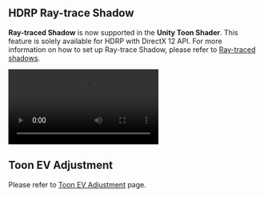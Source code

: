 <a id="RaytracedShadow"></a>
## HDRP Ray-trace Shadow 

**Ray-traced Shadow** is now supported in the **Unity Toon Shader**. This feature is solely available for HDRP with DirectX 12 API.
For more information on how to set up Ray-trace Shadow, please refer to  [Ray-traced shadows](https://docs.unity3d.com/Packages/com.unity.render-pipelines.high-definition@14.0/manual/Ray-Traced-Shadows.html).

<video title="A chibi-style character model with different types of shadows. Shadowmap (Low Res 256) has low-resolution gradient shadows, mostly on the legs and rabbit ears. Screen Space Shadow Map (Mid Res 512) has fuller and darker shadows. Screen Space Shadow Map (High Res 2048) has even fuller shadows with more defined edges, and more shadows on the hair. HDRP Raytrace Shadow has the most detailed shadows, including shadows on the face." src="images/ShadowmapVariation.mp4" width="auto" height="auto" autoplay="true" loop="true" controls></video>

<a id="ToonEvAdjustmentCurve"></a>
## **Toon EV Adjustment**  

Please refer to [Toon EV Adjustment](ToonEVAdjustment.md) page.
